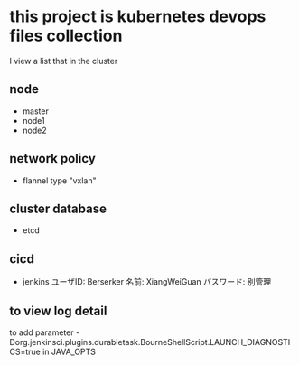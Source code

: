 # this project is kubernetes devops files collection
I view a list that in the cluster

## node
- master
- node1 
- node2 

## network policy
- flannel 
  type "vxlan"

## cluster database
- etcd 

## cicd
- jenkins
  ユーザID: Berserker
  名前: XiangWeiGuan
  パスワード: 別管理

## to view log detail

to add parameter -Dorg.jenkinsci.plugins.durabletask.BourneShellScript.LAUNCH_DIAGNOSTICS=true in JAVA_OPTS